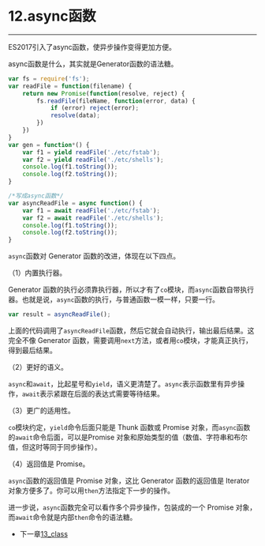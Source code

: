 # 12.async函数

---

ES2017引入了async函数，使异步操作变得更加方便。

async函数是什么，其实就是Generator函数的语法糖。

```js
var fs = require('fs');
var readFile = function(filename) {
	return new Promise(function(resolve, reject) {
		fs.readFile(fileName, function(error, data) {
			if (error) reject(error);
			resolve(data);
		})
	})
}
var gen = function*() {
	var f1 = yield readFile('./etc/fstab');
	var f2 = yield readFile('./etc/shells');
	console.log(f1.toString());
	console.log(f2.toString());
}

/*写成async函数*/
var asyncReadFile = async function() {
	var f1 = await readFile('./etc/fstab');
	var f2 = await readFile('./etc/shells');
	console.log(f1.toString());
	console.log(f2.toString());
}
```

`async`函数对 Generator 函数的改进，体现在以下四点。

（1）内置执行器。

Generator 函数的执行必须靠执行器，所以才有了`co`模块，而`async`函数自带执行器。也就是说，`async`函数的执行，与普通函数一模一样，只要一行。

```js
var result = asyncReadFile();
```

上面的代码调用了`asyncReadFile`函数，然后它就会自动执行，输出最后结果。这完全不像 Generator 函数，需要调用`next`方法，或者用`co`模块，才能真正执行，得到最后结果。

（2）更好的语义。

`async`和`await`，比起星号和`yield`，语义更清楚了。`async`表示函数里有异步操作，`await`表示紧跟在后面的表达式需要等待结果。

（3）更广的适用性。

`co`模块约定，`yield`命令后面只能是 Thunk 函数或 Promise 对象，而`async`函数的`await`命令后面，可以是Promise 对象和原始类型的值（数值、字符串和布尔值，但这时等同于同步操作）。

（4）返回值是 Promise。

`async`函数的返回值是 Promise 对象，这比 Generator 函数的返回值是 Iterator 对象方便多了。你可以用`then`方法指定下一步的操作。

进一步说，`async`函数完全可以看作多个异步操作，包装成的一个 Promise 对象，而`await`命令就是内部`then`命令的语法糖。

* 下一章[13_class](https://github.com/oorzc/study-js/blob/master/es6_note/13_class/00.md)